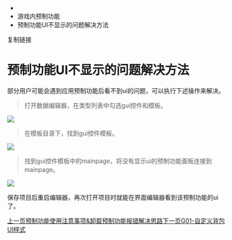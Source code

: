   * [](/)
  * 游戏内预制功能
  * 预制功能UI不显示的问题解决方法

复制链接

# 预制功能UI不显示的问题解决方法

部分用户可能会遇到应用预制功能后看不到ui的问题，可以执行下述操作来解决。

> 打开数据编辑器，在类型列表中勾选gui控件和模板。

![](https://doc.sce.xd.com/assets/images/1-fcfcdf6d8b42de7fa74ad3a59af53bf5.png)

> 在模板目录下，找到gui控件模板。

![](https://doc.sce.xd.com/assets/images/2-6fa2b89dfe3bb8169d0a8502270379bc.png)

> 找到gui控件模板中的mainpage，将没有显示ui的预制功能面板连接到mainpage。

![](https://doc.sce.xd.com/assets/images/4-a0244c8e8267ab512dd3a42122bcfca6.png)

保存项目后重启编辑器，再次打开项目时就能在界面编辑器看到该预制功能的ui了。

[上一页预制功能使用注意事项&卸载预制功能报错解决思路](/Manual/Library/Uninstall)[下一页G01-自定义背包UI样式](/Manual/Library/CustomBackpack)



